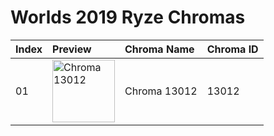 # Worlds 2019 Ryze Chromas

| Index | Preview | Chroma Name | Chroma ID |
|:---|:---|:---|:---|
| 01 | <img src='https://raw.communitydragon.org/latest/plugins/rcp-be-lol-game-data/global/default/v1/champion-chroma-images/13/13012.png' alt='Chroma 13012' width='100'> | Chroma 13012 | 13012 |
